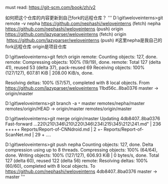 must read:
https://git-scm.com/book/zh/v2

如何把这个仓库的内容更新到自己fork的远程仓库？
'''
D:\git\weloveinterns>git remote -v
nepha   https://github.com/nephashi/weloveinterns (fetch)
nepha   https://github.com/nephashi/weloveinterns (push)
origin  https://github.com/lazyparser/weloveinterns (fetch)
origin  https://github.com/lazyparser/weloveinterns (push)
#这里nepha是我自己的fork远程仓库 origin是项目仓库

D:\git\weloveinterns>git fetch origin
remote: Counting objects: 127, done.
remote: Compressing objects: 100% (19/19), done.
remote: Total 127 (delta 41), reused 53 (delta 37), pack-reused 69
Receiving objects: 100% (127/127), 607.81 KiB | 208.00 KiB/s, done.

Resolving deltas: 100% (57/57), completed with 8 local objects.
From https://github.com/lazyparser/weloveinterns
   11bd56c..8ba0376  master     -> origin/master
   
D:\git\weloveinterns>git branch -a
`*` master
  remotes/nepha/master
  remotes/origin/HEAD -> origin/master
  remotes/origin/master
  
D:\git\weloveinterns>git merge origin/master
Updating 4db8407..8ba0376
Fast-forward
 ...220\210\346\210\220\346\234\215\345\212\241.md" |  236 +++++
 Reports/Report-of-CNNdroid.md                      |    2 +-
 Reports/Report-of-ScanNet.md                       |   29 +
 ....
 
D:\git\weloveinterns>git push nepha
Counting objects: 127, done.
Delta compression using up to 8 threads.
Compressing objects: 100% (64/64), done.
Writing objects: 100% (127/127), 606.93 KiB | 0 bytes/s, done.
Total 127 (delta 60), reused 122 (delta 56)
remote: Resolving deltas: 100% (60/60), completed with 8 local objects.
To https://github.com/nephashi/weloveinterns
   4db8407..8ba0376  master -> master
'''

